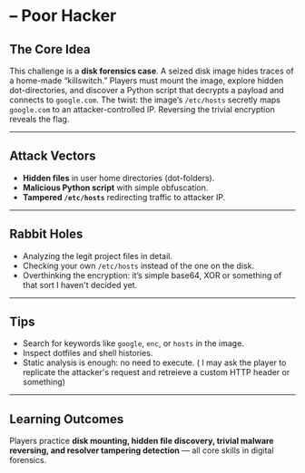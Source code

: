 # – Poor Hacker

## The Core Idea
This challenge is a **disk forensics case**. A seized disk image hides traces of a home-made “killswitch.” Players must mount the image, explore hidden dot-directories, and discover a Python script that decrypts a payload and connects to `google.com`. The twist: the image’s `/etc/hosts` secretly maps `google.com` to an attacker-controlled IP. Reversing the trivial encryption reveals the flag.

---

## Attack Vectors
- **Hidden files** in user home directories (dot-folders).  
- **Malicious Python script** with simple obfuscation.  
- **Tampered `/etc/hosts`** redirecting traffic to attacker IP.  

---

## Rabbit Holes
- Analyzing the legit project files in detail.  
- Checking your own `/etc/hosts` instead of the one on the disk.  
- Overthinking the encryption: it’s simple base64, XOR or something of that sort I haven't decided yet.  

---

## Tips
- Search for keywords like `google`, `enc`, or `hosts` in the image.  
- Inspect dotfiles and shell histories.  
- Static analysis is enough: no need to execute. ( I may ask the player to replicate the attacker's request and retreieve a custom HTTP header or something) 

---

## Learning Outcomes
Players practice **disk mounting, hidden file discovery, trivial malware reversing, and resolver tampering detection** — all core skills in digital forensics.

